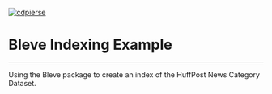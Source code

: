 [![cdpierse](https://circleci.com/gh/cdpierse/bleve_example.svg?style=svg)](https://app.circleci.com/pipelines/github/cdpierse/bleve_example)

# Bleve Indexing Example

---

Using the Bleve package to create an index of the HuffPost News Category Dataset.
